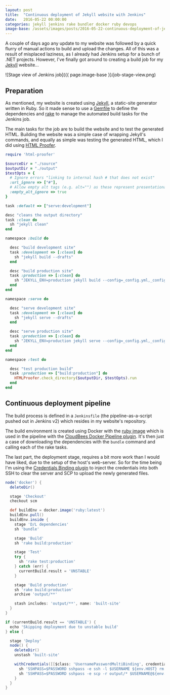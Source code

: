 ```yaml
---
layout: post
title:  "Continuous deployment of Jekyll website with Jenkins"
date:   2016-05-22 00:00:00
categories: jekyll jenkins rake bundler docker ruby devops
image-base: /assets/images/posts/2016-05-22-continuous-deployment-of-jekyll-website-with-jenkins
---
```


A couple of days ago any update to my website was followed by a quick flurry of manual actions to build and upload the
changes. All of this was a result of misplaced laziness, as I already had Jenkins setup for a bunch of .NET
projects. However, I've finally got around to creating a build job for my [Jekyll](http://jekyllrb.com/) website...

![Stage view of Jenkins job]({{ page.image-base }}/job-stage-view.png)

## Preparation

As mentioned, my website is created using [Jekyll](http://jekyllrb.com/), a static-site generator
written in Ruby. So it made sense to use a [Gemfile](http://bundler.io/v1.5/gemfile.html) to define the dependencies and
[rake](https://github.com/ruby/rake) to manage the automated build tasks for the Jenkins job.

The main tasks for the job are to build the website and to test the generated HTML. Building the website was a simple
case of wrapping Jekyll's commands, and equally as simple was testing the generated HTML, which I did using
[HTML Proofer](https://github.com/gjtorikian/html-proofer).

```ruby
require 'html-proofer'

$sourceDir = "./source"
$outputDir = "./output"
$testOpts = {
  # Ignore errors "linking to internal hash # that does not exist"
  :url_ignore => ["#"],
  # Allow empty alt tags (e.g. alt="") as these represent presentational images
  :empty_alt_ignore => true
}

task :default => ["serve:development"]

desc "cleans the output directory"
task :clean do
  sh "jekyll clean"
end

namespace :build do

  desc "build development site"
  task :development => [:clean] do
    sh "jekyll build --drafts"
  end

  desc "build production site"
  task :production => [:clean] do
    sh "JEKYLL_ENV=production jekyll build --config=_config.yml,_config_prod.yml"
  end
end

namespace :serve do

  desc "serve development site"
  task :development => [:clean] do
    sh "jekyll serve --drafts"
  end

  desc "serve production site"
  task :production => [:clean] do
    sh "JEKYLL_ENV=production jekyll serve --config=_config.yml,_config_prod.yml"
  end
end

namespace :test do

  desc "test production build"
  task :production => ["build:production"] do
    HTMLProofer.check_directory($outputDir, $testOpts).run
  end
end
```

## Continuous deployment pipeline

The build process is defined in a `Jenkinsfile` (the pipeline-as-a-script pushed out in Jenkins v2) which resides in
my website's repository.

The build environment is created using Docker with the [ruby image](https://hub.docker.com/r/library/ruby/) which is
used in the pipeline with the
[CloudBees Docker Pipeline plugin](https://wiki.jenkins-ci.org/display/JENKINS/Docker+Pipeline+Plugin).
It's then just a case of downloading the dependencies with the `bundle` command and calling each of the rake tasks.

The last part, the deployment stage, requires a bit more work than I would have liked, due to the setup of the host's
web-server. So for the time being I'm using the
[Credentials Binding plugin](https://wiki.jenkins-ci.org/display/JENKINS/Credentials+Binding+Plugin) to inject the
credentials into both SSH to clear the server and SCP to upload the newly generated files.

```groovy
node('docker') {
  deleteDir()

  stage 'Checkout'
  checkout scm

  def buildEnv = docker.image('ruby:latest')
  buildEnv.pull()
  buildEnv.inside {
    stage 'D/L dependencies'
    sh 'bundle'

    stage 'Build'
    sh 'rake build:production'

    stage 'Test'
    try {
      sh 'rake test:production'
    } catch (err) {
      currentBuild.result = 'UNSTABLE'
    }

    stage 'Build production'
    sh 'rake build:production'
    archive 'output/**'

    stash includes: 'output/**', name: 'built-site'
  }
}

if (currentBuild.result == 'UNSTABLE') {
  echo 'Skipping deployment due to unstable build'
} else {

  stage 'Deploy'
  node() {
    deleteDir()
    unstash 'built-site'

    withCredentials([[$class: 'UsernamePasswordMultiBinding', credentialsId: 'website', passwordVariable: 'PASSWORD', usernameVariable: 'USERNAME']]) {
      sh 'SSHPASS=$PASSWORD sshpass -e ssh -l $USERNAME ${env.HOST} rm -rf /var/www/vhosts/flyingtophat.co.uk/httpdocs/*'
      sh 'SSHPASS=$PASSWORD sshpass -e scp -r output/* $USERNAME@${env.HOST}:/var/www/vhosts/flyingtophat.co.uk/httpdocs'
    }
  }
}
```
